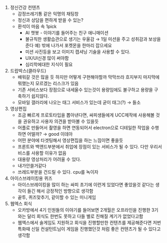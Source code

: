 1. 정신건강 컨텐츠
   - 감정쓰레기통 같은 익명의 채팅창
   - 정신과 상담을 편하게 받을 수 있는?
   - 환석이 마음 속 1pick
     - AI 챗봇 - 이야기를 들어주는 친구 애니매이션
     - 불규칙한 생활습관으로 생기는 우울감 → 1일 미션을 주고 성취감과 보상을 준다 예) 밖에 나가서 포켓몬을 한마리 잡으세요
     - 미션 사진등을 보고 이미지 캡셔닝 기술을 사용할 수 있다.
     - UX/UI신경 많이 써야함
     - 심리학에대한 지식이 필요
2. 드랍박스(클라우드)
   - 배워갈 것은 많을 듯 하지만 어떻게 구현해야할까 막막쓰라 흐지부지 마지막에 뭐했는지 모르겠는 리스크가 있음
   - 기존 서비스보다 장점으로 내세울수 있는것이  용량임에도 불구하고 용량을 구축하기 쉽지않다.
   - 모바일 갤러리에 나오는 태그 서비스가 있는데 굳이 태그(?) → 들소
3. 영상편집
   - 조금 빠르게 프로토타입을 뽑아낸다면, 싸피생들에게 UCC제작에 사용해볼 것을 권유하고 사용자 의견을 받아볼 수 있을듯
   - 어플로 만들어서 촬영을 하면 연동되어서 electron으로 디테일한 작업을 수행하면 어떨까? → good 이데아
   - 어떤 분야에 타겟팅해서 영상편집을 하는 느낌이면 좋을듯
   - 프론트와 백앤드부분에서 취업에 장점이 있는 서비스가 될 수 있다. 다만 우리서비스를 사용할 이유가 없음
   - 대용량 영상처리가 어려울 수 있다.
   - 내가안쓸거같다
   - 쓰레드부분을 건드릴 수 있다. cpu를 녹이자
4. 아이스브레이킹용 퀴즈
   - 아이스브레이킹을 많이 하는 싸피 초기에 이런게 있었다면 좋았을것 같다는 생각이 들긴 해서 긍정적인 방향으로 생각함
   - 끝투, 퀴즈맞추기, 같이할 수 있는 미니게임
5. 웹엑스 회식
   - 오카방에서 4기 인원들의 이야기를 들어보면 2개월은 오프라인을 진행한 3기와는 달리 회식도 한번도 못하고 다들 별로 친해질 계기가 없었다고함
   - 웹엑스에서 술게임도 지원하고 회식을 진행할만한 컨텐츠를 제공해준다면 저번 특화때 신일 컨설턴트님이 게임을 진행했던것 처럼 좋은 컨텐츠가 될 수 있다고 생각함
